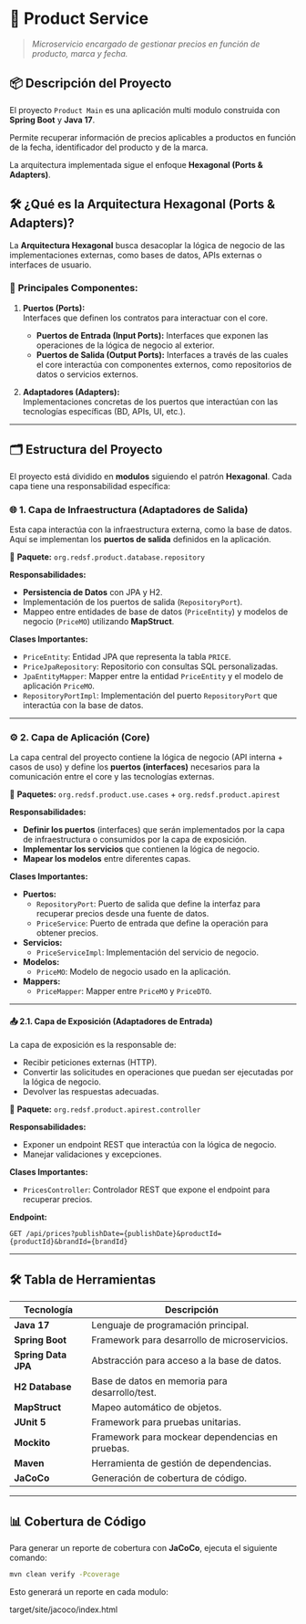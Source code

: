 # 🚀 **Product Service**
> _Microservicio encargado de gestionar precios en función de producto, marca y fecha._

## 📦 **Descripción del Proyecto**

El proyecto `Product Main` es una aplicación multi modulo construida con **Spring Boot** y **Java 17**.

Permite recuperar información de precios aplicables a productos en función de la fecha, identificador del producto y de la marca.

La arquitectura implementada sigue el enfoque **Hexagonal (Ports & Adapters)**.


## 🛠 **¿Qué es la Arquitectura Hexagonal (Ports & Adapters)?**

La **Arquitectura Hexagonal** busca desacoplar la lógica de negocio de las implementaciones externas, como bases de datos, APIs externas o interfaces de usuario.

### 🧩 **Principales Componentes:**

1. **Puertos (Ports):**  
   Interfaces que definen los contratos para interactuar con el core.
    - **Puertos de Entrada (Input Ports):** Interfaces que exponen las operaciones de la lógica de negocio al exterior.
    - **Puertos de Salida (Output Ports):** Interfaces a través de las cuales el core interactúa con componentes externos, como repositorios de datos o servicios externos.

2. **Adaptadores (Adapters):**  
   Implementaciones concretas de los puertos que interactúan con las tecnologías específicas (BD, APIs, UI, etc.).

---

## 🗂 **Estructura del Proyecto**

El proyecto está dividido en **modulos** siguiendo el patrón **Hexagonal**. Cada capa tiene una responsabilidad específica:

### 🌐 **1. Capa de Infraestructura (Adaptadores de Salida)**

Esta capa interactúa con la infraestructura externa, como la base de datos. Aquí se implementan los **puertos de salida** definidos en la aplicación.

📁 **Paquete:** `org.redsf.product.database.repository`

**Responsabilidades:**
- **Persistencia de Datos** con JPA y H2.
- Implementación de los puertos de salida (`RepositoryPort`).
- Mappeo entre entidades de base de datos (`PriceEntity`) y modelos de negocio (`PriceMO`) utilizando **MapStruct**.

**Clases Importantes:**
- `PriceEntity`: Entidad JPA que representa la tabla `PRICE`.
- `PriceJpaRepository`: Repositorio con consultas SQL personalizadas.
- `JpaEntityMapper`: Mapper entre la entidad `PriceEntity` y el modelo de aplicación `PriceMO`.
- `RepositoryPortImpl`: Implementación del puerto `RepositoryPort` que interactúa con la base de datos.

---

### ⚙️ **2. Capa de Aplicación (Core)**

La capa central del proyecto contiene la lógica de negocio (API interna + casos de uso) y define los **puertos (interfaces)** necesarios para la comunicación entre el core y las tecnologías externas.

📁 **Paquetes:** `org.redsf.product.use.cases` + `org.redsf.product.apirest`

**Responsabilidades:**
- **Definir los puertos** (interfaces) que serán implementados por la capa de infraestructura o consumidos por la capa de exposición.
- **Implementar los servicios** que contienen la lógica de negocio.
- **Mapear los modelos** entre diferentes capas.

**Clases Importantes:**
- **Puertos:**
    - `RepositoryPort`: Puerto de salida que define la interfaz para recuperar precios desde una fuente de datos.
    - `PriceService`: Puerto de entrada que define la operación para obtener precios.
- **Servicios:**
    - `PriceServiceImpl`: Implementación del servicio de negocio.
- **Modelos:**
    - `PriceMO`: Modelo de negocio usado en la aplicación.
- **Mappers:**
    - `PriceMapper`: Mapper entre `PriceMO` y `PriceDTO`.

---

#### 📤 **2.1. Capa de Exposición (Adaptadores de Entrada)**

La capa de exposición es la responsable de:
- Recibir peticiones externas (HTTP).
- Convertir las solicitudes en operaciones que puedan ser ejecutadas por la lógica de negocio.
- Devolver las respuestas adecuadas.

📁 **Paquete:** `org.redsf.product.apirest.controller`

**Responsabilidades:**
- Exponer un endpoint REST que interactúa con la lógica de negocio.
- Manejar validaciones y excepciones.

**Clases Importantes:**
- `PricesController`: Controlador REST que expone el endpoint para recuperar precios.

**Endpoint:**
```http
GET /api/prices?publishDate={publishDate}&productId={productId}&brandId={brandId}
```
___
## 🛠 **Tabla de Herramientas**

| **Tecnología**             | **Descripción**                                 |
|----------------------------|-------------------------------------------------|
| **Java 17**                | Lenguaje de programación principal.             |
| **Spring Boot**            | Framework para desarrollo de microservicios.    |
| **Spring Data JPA**        | Abstracción para acceso a la base de datos.     |
| **H2 Database**            | Base de datos en memoria para desarrollo/test.  |
| **MapStruct**              | Mapeo automático de objetos.                    |
| **JUnit 5**                | Framework para pruebas unitarias.               |
| **Mockito**                | Framework para mockear dependencias en pruebas. |
| **Maven**                  | Herramienta de gestión de dependencias.         |
| **JaCoCo**                 | Generación de cobertura de código.              |

---

## 📊 **Cobertura de Código**  

Para generar un reporte de cobertura con **JaCoCo**, ejecuta el siguiente comando:  
```bash
mvn clean verify -Pcoverage
```

Esto generará un reporte en cada modulo:

target/site/jacoco/index.html



